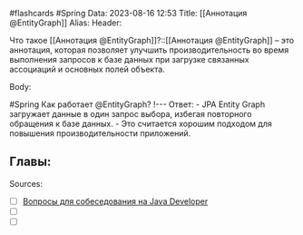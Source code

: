 #flashcards #Spring 
Data: 2023-08-16 12:53
Title: [[Аннотация @EntityGraph]]
Alias:
Header:

Что такое [[Аннотация @EntityGraph]]?::[[Аннотация @EntityGraph]] – это аннотация, которая позволяет улучшить производительность во время выполнения запросов к базе данных при загрузке связанных ассоциаций и основных полей объекта.
<!--SR:!2023-11-04,10,270-->



Body:


#Spring 
Как работает @EntityGraph?
!---
Ответ:
	- JPA Entity Graph загружает данные в один запрос выбора, избегая повторного обращения к базе данных.
	- Это считается хорошим подходом для повышения производительности приложений.
<!--SR:!2023-11-03,10,230-->




Главы:
-


Sources:
- [ ] [Вопросы для собеседования на Java Developer](https://github.com/enhorse/java-interview/blob/master/README.md#%D0%9E%D0%9E%D0%9F)
- [ ] []()
- [ ] []()

